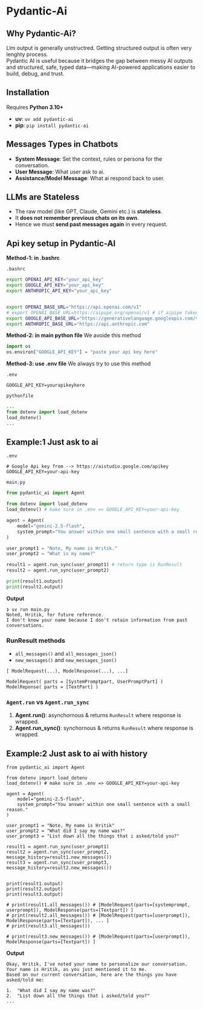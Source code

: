 # Pydantic-Ai

## Why Pydantic-Ai?

Llm output is generally unstructred. Getting structured output is often very lenghty process.  
Pydantic AI is useful because it bridges the gap between messy AI outputs and structured, safe, typed data—making AI-powered applications easier to build, debug, and trust.

## Installation

Requires **Python 3.10+**  
- **uv**: `uv add pydantic-ai`  
- **pip**: `pip install pydantic-ai`

## Messages Types in Chatbots

- **System Message**: Set the context, rules or persona for the conversation.
- **User Message**: What user ask to ai.
- **Assistance/Model Message**: What ai respond back to user.

## LLMs are Stateless

* The raw model (like GPT, Claude, Gemini etc.) is **stateless**.
* It **does not remember previous chats on its own**.
* Hence we must **send past messages again** in every request.


## Api key setup in Pydantic-AI

**Method-1: in .bashrc**

`.bashrc`
```bash
export OPENAI_API_KEY="your_api_key"
export GOOGLE_API_KEY="your_api_key"
export ANTHROPIC_API_KEY="your_api_key"


export OPENAI_BASE_URL="https://api.openai.com/v1"
# export OPENAI_BASE_URL=https://aipipe.org/openai/v1 # if aipipe token used
export GOOGLE_API_BASE_URL="https://generativelanguage.googleapis.com/v1beta"
export ANTHROPIC_BASE_URL="https://api.anthropic.com"
```

**Method-2: in main python file**  We avoide this method

```python
import os
os.environ["GOOGLE_API_KEY"] = "paste your api key here"
```

**Method-3: use .env file** We always try to use this method

`.env`
```text
GOOGLE_API_KEY=yourapikeyhere
```

`pythonfile`
```python
...
from dotenv import load_dotenv
load_dotenv()
...
```

## Example:1 Just ask to ai

`.env`
```text
# Google Api key from --> https://aistudio.google.com/apikey
GOOGLE_API_KEY=your-api-key
```

`main.py`
```python
from pydantic_ai import Agent

from dotenv import load_dotenv
load_dotenv() # make sure in .env => GOOGLE_API_KEY=your-api-key

agent = Agent(
    model="gemini-2.5-flash",
    system_prompt="You answer within one small sentence with a small reason."
)

user_prompt1 = "Note, My name is Hritik."
user_prompt2 = "What is my name?"

result1 = agent.run_sync(user_prompt1) # return type is RunResult
result2 = agent.run_sync(user_prompt2)

print(result1.output)
print(result2.output)
```

**Output**
```text
❯ uv run main.py
Noted, Hritik, for future reference.
I don't know your name because I don't retain information from past conversations.
```

### RunResult methods
- `all_messages()` and `all_messages_json()`
- `new_messages()` and `new_messages_json()`

```text
[ ModelRequest(...), ModelResponse(...), ...]

ModelRequest( parts = [SystemPromptpart, UserPromptPart] )
ModelReponse( parts = [TextPart] )
```

### `Agent.run` vs `Agent.run_sync`

1. **Agent.run()**: asynchornous & returns `RunResult` where response is wrapped.
2. **Agent.run_sync()**: synchornous & returns `RunResult` where response is wrapped.

## Example:2 Just ask to ai with history

```{.python .no-execute hl_lines="1 13 14"}
from pydantic_ai import Agent

from dotenv import load_dotenv
load_dotenv() # make sure in .env => GOOGLE_API_KEY=your-api-key

agent = Agent(
    model="gemini-2.5-flash",
    system_prompt="You answer within one small sentence with a small reason."
)

user_prompt1 = "Note, My name is Hritik"
user_prompt2 = "What did I say my name was?"
user_prompt3 = "List down all the things that i asked/told you?"

result1 = agent.run_sync(user_prompt1)
result2 = agent.run_sync(user_prompt2, message_history=result1.new_messages())
result3 = agent.run_sync(user_prompt3, message_history=result2.new_messages())


print(result1.output)
print(result2.output)
print(result3.output)

# print(result1.all_messages()) # [ModelRequest(parts=[systemprompt, userprompt]), ModelResponse(parts=[Textpart]) ]
# print(result2.all_messages()) # [ModelRequest(parts=[userprompt]), ModelResponse(parts=[Textpart]), ... ]
# print(result3.all_messages())

# print(result3.new_messages()) # [ModelRequest(parts=[userprompt]), ModelResponse(parts=[Textpart]) ]
```

**Output**

```text
Okay, Hritik, I've noted your name to personalize our conversation.
Your name is Hritik, as you just mentioned it to me.
Based on our current conversation, here are the things you have asked/told me:

1.  "What did I say my name was?"
2.  "List down all the things that i asked/told you?"
...
```
